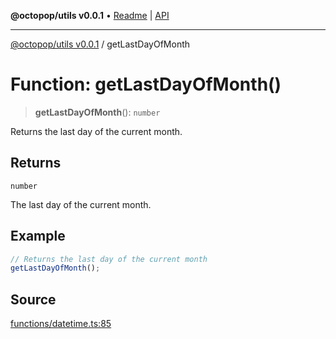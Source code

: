 **@octopop/utils v0.0.1** • [Readme](../README.md) \| [API](../globals.md)

***

[@octopop/utils v0.0.1](../README.md) / getLastDayOfMonth

# Function: getLastDayOfMonth()

> **getLastDayOfMonth**(): `number`

Returns the last day of the current month.

## Returns

`number`

The last day of the current month.

## Example

```ts
// Returns the last day of the current month
getLastDayOfMonth();
```

## Source

[functions/datetime.ts:85](https://github.com/bucharitesh/octopop/blob/d1ccec1/packages/utils/src/functions/datetime.ts#L85)
